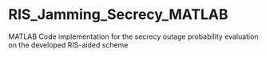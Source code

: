 # RIS_Jamming_Secrecy_MATLAB
MATLAB Code implementation for the secrecy outage probability evaluation on the developed RIS-aided scheme
